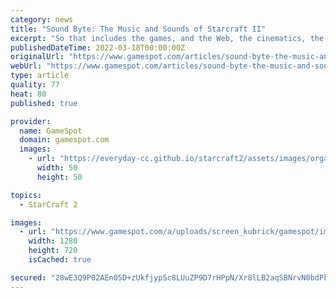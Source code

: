 ```yaml
---
category: news
title: "Sound Byte: The Music and Sounds of Starcraft II"
excerpt: "So that includes the games, and the Web, the cinematics, the trailers, and what have you. So Starcraft II has been on my radar ever since I started here, and each game has had its time to kind of ..."
publishedDateTime: 2022-03-18T00:00:00Z
originalUrl: "https://www.gamespot.com/articles/sound-byte-the-music-and-sounds-of-starcraft-ii/1100-6273407/"
webUrl: "https://www.gamespot.com/articles/sound-byte-the-music-and-sounds-of-starcraft-ii/1100-6273407/"
type: article
quality: 77
heat: 80
published: true

provider:
  name: GameSpot
  domain: gamespot.com
  images:
    - url: "https://everyday-cc.github.io/starcraft2/assets/images/organizations/gamespot.com-50x50.jpg"
      width: 50
      height: 50

topics:
  - StarCraft 2

images:
  - url: "https://www.gamespot.com/a/uploads/screen_kubrick/gamespot/images/2010/209/1547948-939643_20100729_016.jpg"
    width: 1280
    height: 720
    isCached: true

secured: "28wE3Q9P02AEn05D+zUkfjypSc8LUuZP9D7rHPpN/Xr8lLB2aqSBNrvN0bdPkMnBKNJqePZXld254ZVi2r+smXuqh30zGli7ykXCCm+CslpL4gpk3ktmW7ktxI9QSKHKtNnWRKUqCH/3pZx1tql59kyYYmzoWvaaRgC9nWl7FMaSjM1F/1fon8z3Q4Ldwemv6kOuIdhIicoSsZQIKioPjJz3EZhElGsmAoccldBPcG+pVFEDrcpXsRx/qUw/Vr4Oi+Nt7l12hxf53B9nGfD7NC0WhuPh8n23Z/UJfjVSwpj+iaNMS2l4dlfjsC6n2nKcHhacpkJfY70Dpx06eTsJvTfq8pUs7C4hDK6xAvz5pBA=;5F9nzdArFWhm8adPVh4fjQ=="
---
```


